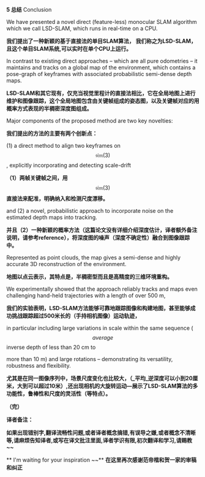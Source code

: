 **5 总结** Conclusion

We have presented a novel direct \(feature-less\) monocular SLAM algorithm which we call LSD-SLAM, which runs in real-time on a CPU.

**我们提出了一种新颖的基于直接法的单目SLAM算法， 我们称之为LSD-SLAM，且这个单目SLAM系统,可以实时在单个CPU上运行。**

In contrast to existing direct approaches – which are all pure odometries – it maintains and tracks on a global map of the environment, which contains a pose-graph of keyframes with associated probabilistic semi-dense depth maps.

**LSD-SLAM和其它现有，仅充当视觉里程计的直接法相比，它在全局地图上进行维护和图像跟踪，这个全局地图包含由关键帧组成的姿态图，以及关键帧对应的用概率方式表现的半稠密深度图组成。**

Major components of the proposed method are two key novelties:

**我们提出的方法的主要有两个创新点：**

\(1\) a direct method to align two keyframes on $$\mathfrak{sim}(3)$$ , explicitly incorporating and detecting scale-drift

**（1）两帧关键帧之间，用** $$\mathfrak{sim}(3)$$ **直接法来配准，明确纳入和检测尺度漂移。**

and \(2\) a novel, probabilistic approach to incorporate noise on the estimated depth maps into tracking.

**并且（2）一种新颖的概率方法（这篇论文没有详细介绍深度估计，译者额外备注说明，请参考reference），将深度图的噪声（深度不确定性）融合到图像跟踪中。**

Represented as point clouds, the map gives a semi-dense and highly accurate 3D reconstruction of the environment.

**地图以点云表示，其特点是，半稠密型而且是高精度的三维环境重构。**

We experimentally showed that the approach reliably tracks and maps even challenging hand-held trajectories with a length of over 500 m,

**我们的实验表明，LSD-SLAM方法能够可靠地跟踪图像和构建地图，甚至能够成功挑战跟踪超过500米长的（手持相机图像）运动轨迹，**

in particular including large variations in scale within the same sequence \($$average$$ inverse depth of less than 20 cm to

more than 10 m\) and large rotations – demonstrating its versatility, robustness and flexibility.

**尤其是在同一图像序列中，场景尺度变化也比较大，（_平均_逆深度可以小到20厘米，大到可以超过10米）,还出现相机的大旋转运动—展示了LSD-SLAM算法的多功能性，鲁棒性和尺度的灵活性（等特点）。**



**（完）**

**译者备注：**

**如果出现错别字,翻译流畅性问题,或者译者概念搞错,有误导之嫌,或者概念不清晰等,请麻烦告知译者,或写在译文批注里面,译者学识有限,初次翻译和学习,请赐教~~**

** I'm waiting for your inspiration ~~**
**在这里再次感谢范帝楷和贺一家的审稿和纠正**
